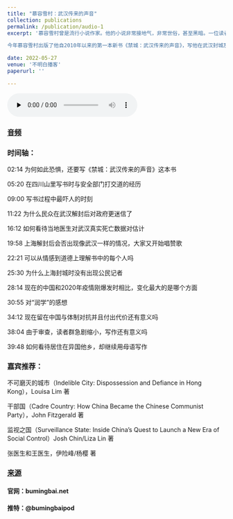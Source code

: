 ```yaml
---
title: "慕容雪村：武汉传来的声音"
collection: publications
permalink: /publication/audio-1
excerpt: '慕容雪村曾是流行小说作家。他的小说非常接地气，非常世俗，甚至黑暗。一位读者在评论他的小说《原谅我红尘颠倒》时写道：“他先把我指向地狱，又让我抬头看天堂，最后告诉我，回到人间吧。“另一位读者评论说：“那么脏的书，却让老子哭成了傻X。”

今年慕容雪村出版了他自2010年以来的第一本新书《禁城：武汉传来的声音》，写他在武汉封城及解封后的采访见闻。这本书在澳大利亚先出了英文版 Deadly Quiet City，《不明白播客》邀请到慕容雪村，听他讲述本书写作背后的故事。'

date: 2022-05-27
venue: '不明白播客'
paperurl: ''

---
```


<audio id="audio" controls="" preload="none">
      <source id="mp3" src="https://lovechina-remembertruth.github.io/files/audio20220527.mp3">
</audio>

### [音频](https://lovechina-remembertruth.github.io/files/audio20220527.mp3)

### 时间轴：

02:14 为何如此恐惧，还要写《禁城：武汉传来的声音》这本书

05:20 在四川山里写书时与安全部门打交道的经历

09:00 写书过程中最吓人的时刻

11:22 为什么民众在武汉解封后对政府更迷信了

16:12 如何看待当地医生对武汉真实死亡数据对估计

19:58 上海解封后会否出现像武汉一样的情况，大家又开始唱赞歌

22:21 可以从情感到道德上理解书中的每个人吗

25:30 为什么上海封城时没有出现公民记者

28:14 现在的中国和2020年疫情刚爆发时相比，变化最大的是哪个方面

30:55 对“润学”的感想

34:12 现在留在中国与体制对抗并且付出代价还有意义吗

38:04 由于审查，读者群急剧缩小，写作还有意义吗

39:48 如何看待居住在异国他乡，却继续用母语写作

### 嘉宾推荐：

不可磨灭的城市（Indelible City: Dispossession and Defiance in Hong Kong），Louisa Lim 著

干部国（Cadre Country: How China Became the Chinese Communist Party），John Fitzgerald 著

监视之国（Surveillance State: Inside China’s Quest to Launch a New Era of Social Control）Josh Chin/Liza Lin 著

张医生和王医生，伊险峰/杨樱 著

### [来源](https://www.bumingbai.net/2022/05/ep-001-murong-xuecun/)

#### 官网：bumingbai.net

#### 推特：@bumingbaipod
